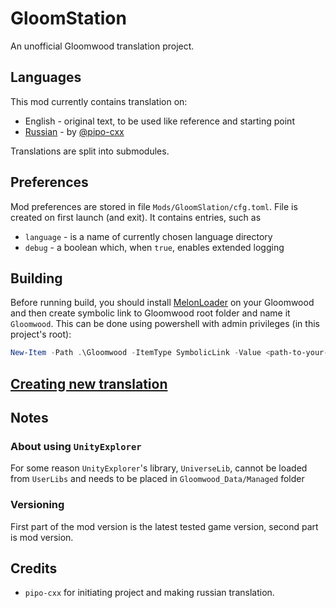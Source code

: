 # GloomStation
An unofficial Gloomwood translation project.

## Languages
This mod currently contains translation on:
- English - original text, to be used like reference and starting point
- [Russian](https://github.com/ErisOrder/GloomSlation-RU) - by [@pipo-cxx](https://github.com/pipo-cxx)

Translations are split into submodules.

## Preferences
Mod preferences are stored in file `Mods/GloomSlation/cfg.toml`. 
File is created on first launch (and exit).
It contains entries, such as
- `language` - is a name of currently chosen language directory
- `debug` - a boolean which, when `true`, enables extended logging

## Building
Before running build, you should install [MelonLoader](https://github.com/LavaGang/MelonLoader)
on your Gloomwood and then create symbolic link to Gloomwood root folder and name it `Gloomwood`.
This can be done using powershell with admin privileges (in this project's root):
```powershell
New-Item -Path .\Gloomwood -ItemType SymbolicLink -Value <path-to-your-Gloomwood>
```

## [Creating new translation](./docs/adding-new-translation.md)
## Notes

### About using `UnityExplorer`
For some reason `UnityExplorer`'s library, `UniverseLib`, cannot be loaded from `UserLibs`
and needs to be placed in `Gloomwood_Data/Managed` folder

### Versioning
First part of the mod version is the latest tested game version, second part is mod version.

## Credits
- `pipo-cxx` for initiating project and making russian translation.
